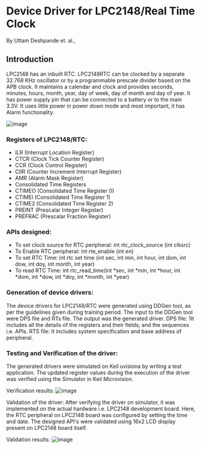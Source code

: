# Device Driver for LPC2148/Real Time Clock

By Uttam Deshpande et. al.,

## Introduction
LPC2148 has an inbuilt RTC. LPC2148RTC can be clocked by a separate 32.768 KHz oscillator or by a programmable prescale divider based on the APB clock. It maintains a calendar and clock and provides seconds, minutes, hours, month, year, day of week, day of month and day of year. It has power supply pin that can be connected to a battery or to the main 3.3V. It uses little power in power down mode and most important, it has Alarm functionality.

![image](https://user-images.githubusercontent.com/107185323/198999978-24f2ec4c-fc53-45fc-ac4f-ff3f97cf94c3.png)


### Registers of LPC2148/RTC: 
* ILR (Interrupt Location Register) 
* CTCR (Clock Tick Counter Register) 
* CCR (Clock Control Register) 
*	CIIR (Counter Increment Interrupt Register) 
*	AMR (Alarm Mask Register) 
*	Consolidated Time Registers 
*	CTIMEO (Consolidated Time Register 0) 
*	CTIMEI (Consolidated Time Register 1) 
*	CTIME2 (Consolidated Time Register 2) 
* PREINT (Prescalar Integer Register) 
*	PREFRAC (Prescalar Fraction Register)

### APls designed: 
*	To set clock source for RTC peripheral: int rtc_clock_source (int clksrc) 
*	To Enable RTC peripheral: int rte_enable (int en) 
*	To set RTC Time: int rtc set time (int sec, int min, int hour, int dom, int dow, int doy, int month, int year) 
*	To read RTC Time: int rtc_read_time(int *sec, int *min, int *hour, int *dom, int *dow, int *doy, int *month, int *year)

### Generation of device drivers: 
The device drivers for LPC2148/RTC were generated using DDGen tool, as per the guidelines 
given during training period. The input to the DDGen tool were DPS file and RTs file. The 
output was the generated driver. 
DPS file: 1It includes all the details of the registers and their fields; and the sequences i.e. APls. 
RTS file: It includes system specification and base address of peripheral.

### Testing and Verification of the driver: 
The generated drivers were simulated on Keil uvisiona by writing a test application. The updated register values during the execution of the driver was verified using the Simulator in Keil Microvision.

Verification results:
![image](https://user-images.githubusercontent.com/107185323/198999743-2497cba1-7dc8-4942-a40d-7b13e0f0e7c0.png)

Validation of the driver: 
After verifying the driver on simulator, it was implemented on the actual hardware i.e. LPC2148 development board. Here, the RTC peripheral on LPC2148 board was configured by setting the time and date. The designed APl's were validated using 16x2 LCD display present on LPC2148 board itself.

Validation results:
![image](https://user-images.githubusercontent.com/107185323/198999792-fbf69a35-62dc-4105-8045-59e5183ee7bd.png)



